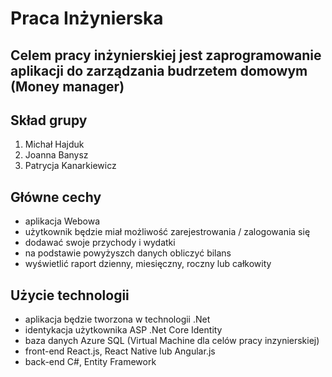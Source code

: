 # Praca Inżynierska

## Celem pracy inżynierskiej jest zaprogramowanie aplikacji do zarządzania budrzetem domowym (Money manager)

## Skład grupy

1. Michał Hajduk
2. Joanna Banysz
3. Patrycja Kanarkiewicz

## Główne cechy

- aplikacja Webowa
- użytkownik będzie miał możliwość zarejestrowania / zalogowania się
- dodawać swoje przychody i wydatki
- na podstawie powyżyszch danych obliczyć bilans
- wyświetlić raport dzienny, miesięczny, roczny lub całkowity

## Użycie technologii

- aplikacja będzie tworzona w technologii .Net
- identykacja użytkownika ASP .Net Core Identity
- baza danych Azure SQL (Virtual Machine dla celów pracy inzynierskiej)
- front-end React.js, React Native lub Angular.js
- back-end C#, Entity Framework

<!-- Pan Leslaw
palles77 -->
